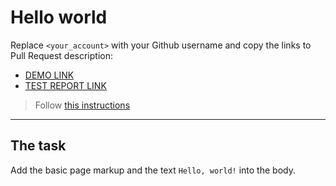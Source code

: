 # Hello world
Replace `<your_account>` with your Github username and copy the links to Pull Request description:
- [DEMO LINK](https://PaulVoron.github.io/layout_hello-world/)
- [TEST REPORT LINK](https://PaulVoron.github.io/layout_hello-world/report/html_report/)

> Follow [this instructions](https://mate-academy.github.io/layout_task-guideline/#how-to-solve-the-layout-tasks-on-github)
___

## The task 
Add the basic page markup and the text `Hello, world!` into the body.
